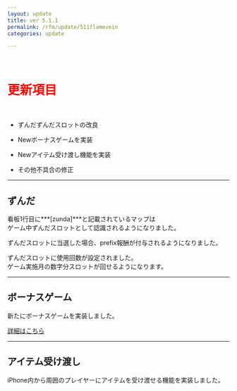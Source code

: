 ```yaml
---
layout: update
title: ver 5.1.1
permalink: /rfm/update/511flamevein 
categories: update

---
```



<br>
<h1 id="1"><font color="red">更新項目</font></h1><br>


+ <span class="green-badge">ずんだ</span>ずんだスロットの改良      

+ <span class="red-badge">New</span>ボーナスゲームを実装        

+ <span class="red-badge">New</span>アイテム受け渡し機能を実装        

+ <span class="blue-badge">その他</span>不具合の修正  



----------------------------------------------------  
## ずんだ              

看板1行目に***[zunda]***と記載されているマップは  
ゲーム中ずんだスロットとして認識されるようになりました。  

ずんだスロットに当選した場合、prefix報酬が付与されるようになりました。  

ずんだスロットに使用回数が設定されました。  
ゲーム実施月の数字分スロットが回せるようになります。  




----------------------------------------------------  
## ボーナスゲーム              

新たにボーナスゲームを実装しました。   

[詳細はこちら](https://web.njj12.net/rfm/bonusgame) <br>
  
----------------------------------------------------  
## アイテム受け渡し                

iPhone内から周囲のプレイヤーにアイテムを受け渡せる機能を実装しました。  

  




  


